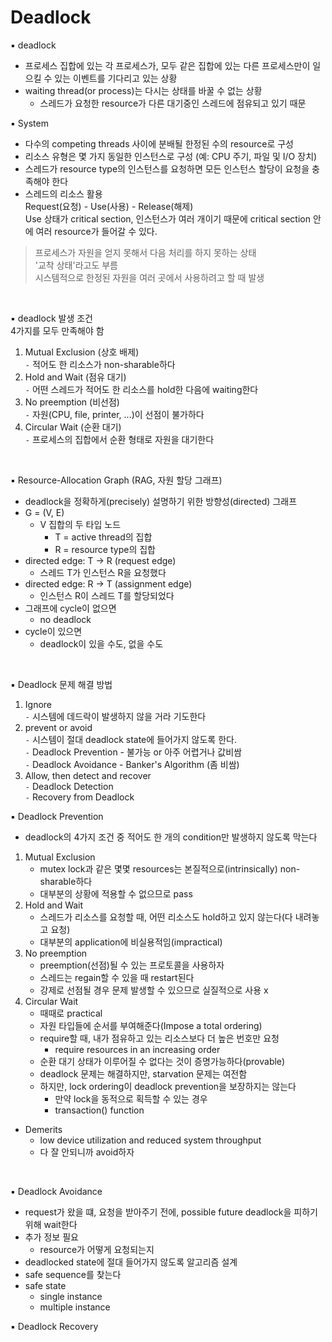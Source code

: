 # Deadlock

▪ deadlock
- 프로세스 집합에 있는 각 프로세스가, 모두 같은 집합에 있는 다른 프로세스만이 일으킬 수 있는 이벤트를 기다리고 있는 상황
- waiting thread(or process)는 다시는 상태를 바꿀 수 없는 상황
    - 스레드가 요청한 resource가 다른 대기중인 스레드에 점유되고 있기 때문

▪ System
- 다수의 competing threads 사이에 분배될 한정된 수의 resource로 구성
- 리소스 유형은 몇 가지 동일한 인스턴스로 구성 (예: CPU 주기, 파일 및 I/O 장치)
- 스레드가 resource type의 인스턴스를 요청하면 모든 인스턴스 할당이 요청을 충족해야 한다
- 스레드의 리소스 활용  
  Request(요청) - Use(사용) - Release(해제)  
  Use 상태가 critical section, 인스턴스가 여러 개이기 때문에 critical section 안에 여러 resource가 들어갈 수 있다.

> 프로세스가 자원을 얻지 못해서 다음 처리를 하지 못하는 상태  
>'교착 상태'라고도 부름  
> 시스템적으로 한정된 자원을 여러 곳에서 사용하려고 할 때 발생

<br>

▪ deadlock 발생 조건  
4가지를 모두 만족해야 함
1. Mutual Exclusion (상호 배제)  
`-` 적어도 한 리소스가 non-sharable하다 
2. Hold and Wait (점유 대기)  
`-` 어떤 스레드가 적어도 한 리소스를 hold한 다음에 waiting한다  
3. No preemption (비선점)  
`-` 자원(CPU, file, printer, ...)이 선점이 불가하다  
4. Circular Wait (순환 대기)  
`-` 프로세스의 집합에서 순환 형태로 자원을 대기한다  

<br>

▪ Resource-Allocation Graph (RAG, 자원 할당 그래프)
- deadlock을 정확하게(precisely) 설명하기 위한 방향성(directed) 그래프
- G = (V, E)
    - V 집합의 두 타입 노드
        - T = active thread의 집합
        - R = resource type의 집합
- directed edge: T -> R (request edge)
    - 스레드 T가 인스턴스 R을 요청했다
- directed edge: R -> T (assignment edge)
    - 인스턴스 R이 스레드 T를 할당되었다
- 그래프에 cycle이 없으면
    - no deadlock
- cycle이 있으면
    - deadlock이 있을 수도, 없을 수도

<br>

▪ Deadlock 문제 해결 방법
1. Ignore  
`-` 시스템에 데드락이 발생하지 않을 거라 기도한다
2. prevent or avoid  
`-` 시스템이 절대 deadlock state에 들어가지 않도록 한다.  
`-` Deadlock Prevention - 불가능 or 아주 어렵거나 값비쌈  
`-` Deadlock Avoidance - Banker's Algorithm (좀 비쌈)
3. Allow, then detect and recover   
`-` Deadlock Detection  
`-` Recovery from Deadlock

▪ Deadlock Prevention
- deadlock의 4가지 조건 중 적어도 한 개의 condition만 발생하지 않도록 막는다
1. Mutual Exclusion
    - mutex lock과 같은 몇몇 resources는 본질적으로(intrinsically) non-sharable하다
    - 대부분의 상황에 적용할 수 없으므로 pass
2. Hold and Wait
    - 스레드가 리소스를 요청할 때, 어떤 리소스도 hold하고 있지 않는다(다 내려놓고 요청)
    - 대부분의 application에 비실용적임(impractical)
3. No preemption
    - preemption(선점)될 수 있는 프로토콜을 사용하자
    - 스레드는 regain할 수 있을 때 restart된다
    - 강제로 선점될 경우 문제 발생할 수 있으므로 실질적으로 사용 x
4. Circular Wait
    - 때때로 practical
    - 자원 타입들에 순서를 부여해준다(Impose a total ordering)
    - require할 때, 내가 점유하고 있는 리소스보다 더 높은 번호만 요청
        - require resources in an increasing order
    - 순환 대기 상태가 이루어질 수 없다는 것이 증명가능하다(provable)
    - deadlock 문제는 해결하지만, starvation 문제는 여전함
    - 하지만, lock ordering이 deadlock prevention을 보장하지는 않는다
        - 만약 lock을 동적으로 획득할 수 있는 경우
        - transaction() function
- Demerits
    - low device utilization and reduced system throughput
    - 다 잘 안되니까 avoid하자

<br>

▪ Deadlock Avoidance
- request가 왔을 떄, 요청을 받아주기 전에, possible future deadlock을 피하기 위해 wait한다
- 추가 정보 필요
    - resource가 어떻게 요청되는지
- deadlocked state에 절대 들어가지 않도록 알고리즘 설계
- safe sequence를 찾는다
- safe state
    - single instance
    - multiple instance

▪ Deadlock Recovery